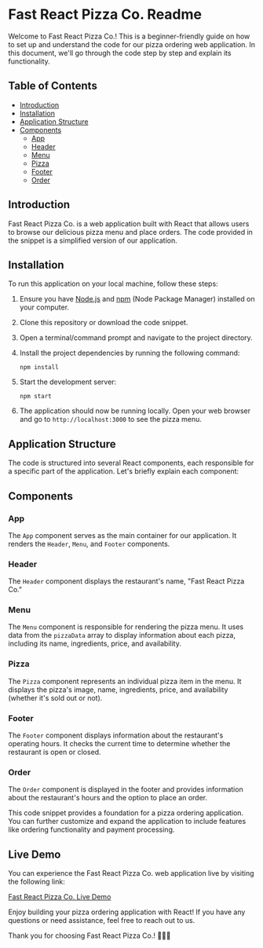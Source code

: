 # Fast React Pizza Co. Readme

Welcome to Fast React Pizza Co.! This is a beginner-friendly guide on how to set up and understand the code for our pizza ordering web application. In this document, we'll go through the code step by step and explain its functionality.

## Table of Contents

- [Introduction](#introduction)
- [Installation](#installation)
- [Application Structure](#application-structure)
- [Components](#components)
  - [App](#app)
  - [Header](#header)
  - [Menu](#menu)
  - [Pizza](#pizza)
  - [Footer](#footer)
  - [Order](#order)

## Introduction

Fast React Pizza Co. is a web application built with React that allows users to browse our delicious pizza menu and place orders. The code provided in the snippet is a simplified version of our application.

## Installation

To run this application on your local machine, follow these steps:

1. Ensure you have [Node.js](https://nodejs.org/) and [npm](https://www.npmjs.com/) (Node Package Manager) installed on your computer.

2. Clone this repository or download the code snippet.

3. Open a terminal/command prompt and navigate to the project directory.

4. Install the project dependencies by running the following command:

   ```
   npm install
   ```

5. Start the development server:

   ```
   npm start
   ```

6. The application should now be running locally. Open your web browser and go to `http://localhost:3000` to see the pizza menu.

## Application Structure

The code is structured into several React components, each responsible for a specific part of the application. Let's briefly explain each component:

## Components

### App

The `App` component serves as the main container for our application. It renders the `Header`, `Menu`, and `Footer` components.

### Header

The `Header` component displays the restaurant's name, "Fast React Pizza Co."

### Menu

The `Menu` component is responsible for rendering the pizza menu. It uses data from the `pizzaData` array to display information about each pizza, including its name, ingredients, price, and availability.

### Pizza

The `Pizza` component represents an individual pizza item in the menu. It displays the pizza's image, name, ingredients, price, and availability (whether it's sold out or not).

### Footer

The `Footer` component displays information about the restaurant's operating hours. It checks the current time to determine whether the restaurant is open or closed.

### Order

The `Order` component is displayed in the footer and provides information about the restaurant's hours and the option to place an order.

This code snippet provides a foundation for a pizza ordering application. You can further customize and expand the application to include features like ordering functionality and payment processing.

## Live Demo

You can experience the Fast React Pizza Co. web application live by visiting the following link:

[Fast React Pizza Co. Live Demo](https://7qcmln.csb.app/)

Enjoy building your pizza ordering application with React! If you have any questions or need assistance, feel free to reach out to us.

Thank you for choosing Fast React Pizza Co.! 🍕🍕🍕

